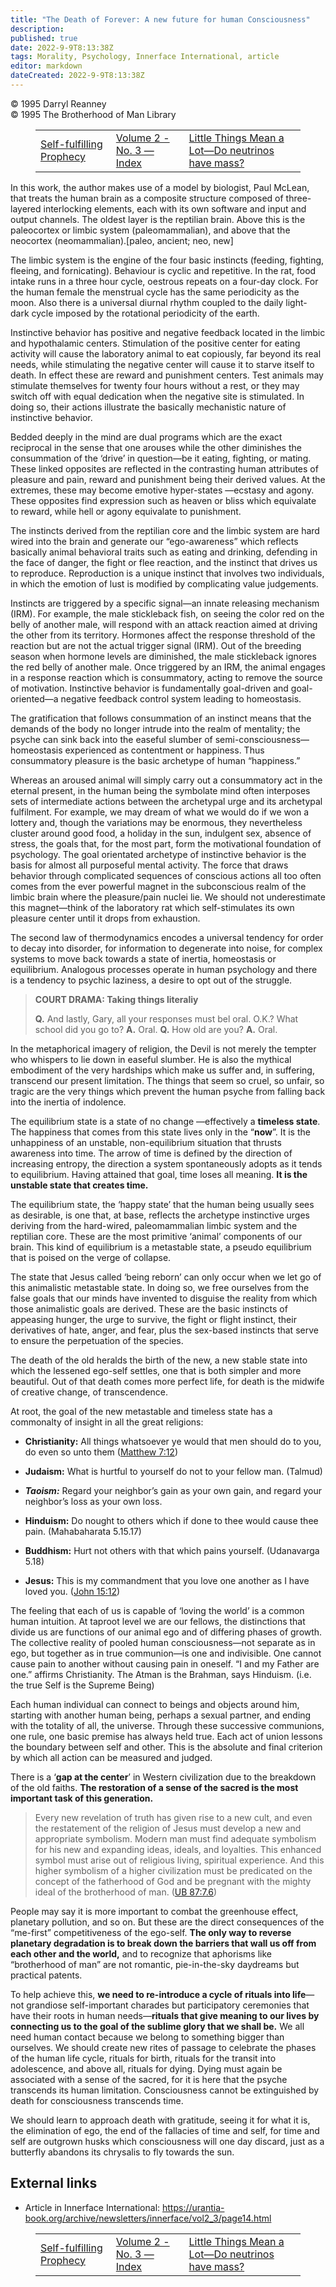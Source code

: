 ```yaml
---
title: "The Death of Forever: A new future for human Consciousness"
description: 
published: true
date: 2022-9-9T8:13:38Z
tags: Morality, Psychology, Innerface International, article
editor: markdown
dateCreated: 2022-9-9T8:13:38Z
---
```


<p class="v-card v-sheet theme--light grey lighten-3 px-2">© 1995 Darryl Reanney<br>© 1995 The Brotherhood of Man Library</p>
<figure class="table chapter-navigator">
  <table>
    <tbody>
      <tr>
        <td>
        <a href="/en/article/Ann_Bendall/Self_Fulfilling_Prophecy">
          <span class="mdi mdi-arrow-left-drop-circle"></span><span class="pl-2">Self-fulfilling Prophecy</span>
        </a>
        </td>
        <td>
        <a href="/en/index/articles_innerface#volume-2-no-3">
          <span class="mdi mdi-book-open-variant"></span><span class="pl-2">Volume 2 - No. 3 — Index</span>
        </a>
        </td>
        <td>
        <a href="/en/article/Dick_Bain/Little_Things_Mean_a_Lot">
          <span class="pr-2">Little Things Mean a Lot—Do neutrinos have mass?</span><span class="mdi mdi-arrow-right-drop-circle"></span>
        </a>
        </td>
      </tr>
    </tbody>
  </table>
</figure>


In this work, the author makes use of a model by biologist, Paul McLean, that treats the human brain as a composite structure composed of three-layered interlocking elements, each with its own software and input and output channels. The oldest layer is the reptilian brain. Above this is the paleocortex or limbic system (paleomammalian), and above that the neocortex (neomammalian).[paleo, ancient; neo, new]

The limbic system is the engine of the four basic instincts (feeding, fighting, fleeing, and fornicating). Behaviour is cyclic and repetitive. In the rat, food intake runs in a three hour cycle, oestrous repeats on a four-day clock. For the human female the menstrual cycle has the same periodicity as the moon. Also there is a universal diurnal rhythm coupled to the daily light-dark cycle imposed by the rotational periodicity of the earth.

Instinctive behavior has positive and negative feedback located in the limbic and hypothalamic centers. Stimulation of the positive center for eating activity will cause the laboratory animal to eat copiously, far beyond its real needs, while stimulating the negative center will cause it to starve itself to death. In effect these are reward and punishment centers. Test animals may stimulate themselves for twenty four hours without a rest, or they may switch off with equal dedication when the negative site is stimulated. In doing so, their actions illustrate the basically mechanistic nature of instinctive behavior.

Bedded deeply in the mind are dual programs which are the exact reciprocal in the sense that one arouses while the other diminishes the consummation of the ‘drive’ in question—be it eating, fighting, or mating. These linked opposites are reflected in the contrasting human attributes of pleasure and pain, reward and punishment being their derived values. At the extremes, these may become emotive hyper-states —ecstasy and agony. These opposites find expression such as heaven or bliss which equivalate to reward, while hell or agony equivalate to punishment.

The instincts derived from the reptilian core and the limbic system are hard wired into the brain and generate our “ego-awareness” which reflects basically animal behavioral traits such as eating and drinking, defending in the face of danger, the fight or flee reaction, and the instinct that drives us to reproduce. Reproduction is a unique instinct that involves two individuals, in which the emotion of lust is modified by complicating value judgements.

Instincts are triggered by a specific signal—an innate releasing mechanism (IRM). For example, the male stickleback fish, on seeing the color red on the belly of another male, will respond with an attack reaction aimed at driving the other from its territory. Hormones affect the response threshold of the reaction but are not the actual trigger signal (IRM). Out of the breeding season when hormone levels are diminished, the male stickleback ignores the red belly of another male. Once triggered by an IRM, the animal engages in a response reaction which is consummatory, acting to remove the source of motivation. Instinctive behavior is fundamentally goal-driven and goal-oriented—a negative feedback control system leading to homeostasis.

The gratification that follows consummation of an instinct means that the demands of the body no longer intrude into the realm of mentality; the psyche can sink back into the easeful slumber of semi-consciousness—homeostasis experienced as contentment or happiness. Thus consummatory pleasure is the basic archetype of human “happiness.”

Whereas an aroused animal will simply carry out a consummatory act in the eternal present, in the human being the symbolate mind often interposes sets of intermediate actions between the archetypal urge and its archetypal fulfilment. For example, we may dream of what we would do if we won a lottery and, though the variations may be enormous, they nevertheless cluster around good food, a holiday in the sun, indulgent sex, absence of stress, the goals that, for the most part, form the motivational foundation of psychology. The goal orientated archetype of instinctive behavior is the basis for almost all purposeful mental activity. The force that draws behavior through complicated sequences of conscious actions all too often comes from the ever powerful magnet in the subconscious realm of the limbic brain where the pleasure/pain nuclei lie. We should not underestimate this magnet—think of the laboratory rat which self-stimulates its own pleasure center until it drops from exhaustion.

The second law of thermodynamics encodes a universal tendency for order to decay into disorder, for information to degenerate into noise, for complex systems to move back towards a state of inertia, homeostasis or equilibrium. Analogous processes operate in human psychology and there is a tendency to psychic laziness, a desire to opt out of the struggle.

> **COURT DRAMA: Taking things literaliy**
> 
> **Q.** And lastly, Gary, all your responses must bel oral. O.K.? What school did you go to?
> **A.** Oral.
> **Q.** How old are you?
> **A.** Oral.

In the metaphorical imagery of religion, the Devil is not merely the tempter who whispers to lie down in easeful slumber. He is also the mythical embodiment of the very hardships which make us suffer and, in suffering, transcend our present limitation. The things that seem so cruel, so unfair, so tragic are the very things which prevent the human psyche from falling back into the inertia of indolence.

The equilibrium state is a state of no change —effectively a **timeless state**. The happiness that comes from this state lives only in the “**now**”. It is the unhappiness of an unstable, non-equilibrium situation that thrusts awareness into time. The arrow of time is defined by the direction of increasing entropy, the direction a system spontaneously adopts as it tends to equilibrium. Having attained that goal, time loses all meaning. **It is the unstable state that creates time.**

The equilibrium state, the ‘happy state’ that the human being usually sees as desirable, is one that, at base, reflects the archetype instinctive urges deriving from the hard-wired, paleomammalian limbic system and the reptilian core. These are the most primitive ‘animal’ components of our brain. This kind of equilibrium is a metastable state, a pseudo equilibrium that is poised on the verge of collapse.

The state that Jesus called ‘being reborn’ can only occur when we let go of this animalistic metastable state. In doing so, we free ourselves from the false goals that our minds have invented to disguise the reality from which those animalistic goals are derived. These are the basic instincts of appeasing hunger, the urge to survive, the fight or flight instinct, their derivatives of hate, anger, and fear, plus the sex-based instincts that serve to ensure the perpetuation of the species.

The death of the old heralds the birth of the new, a new stable state into which the lessened ego-self settles, one that is both simpler and more beautiful. Out of that death comes more perfect life, for death is the midwife of creative change, of transcendence.

At root, the goal of the new metastable and timeless state has a commonalty of insight in all the great religions:

- **Christianity:** All things whatsoever ye would that men should do to you, do even so unto them ([Matthew 7:12](/en/Bible/Matthew/7#v12))

- **Judaism:** What is hurtful to yourself do not to your fellow man. (Talmud)

- ***Taoism:*** Regard your neighbor’s gain as your own gain, and regard your neighbor’s loss as your own loss.

- **Hinduism:** Do nought to others which if done to thee would cause thee pain. (Mahabaharata 5.15.17)

- **Buddhism:** Hurt not others with that which pains yourself. (Udanavarga 5.18)

- **Jesus:** This is my commandment that you love one another as I have loved you. ([John 15:12](/en/Bible/John/15#v12))

The feeling that each of us is capable of ‘loving the world’ is a common human intuition. At taproot level we are our fellows, the distinctions that divide us are functions of our animal ego and of differing phases of growth. The collective reality of pooled human consciousness—not separate as in ego, but together as in true communion—is one and indivisible. One cannot cause pain to another without causing pain in oneself. “I and my Father are one.” affirms Christianity. The Atman is the Brahman, says Hinduism. (i.e. the true Self is the Supreme Being)

Each human individual can connect to beings and objects around him, starting with another human being, perhaps a sexual partner, and ending with the totality of all, the universe. Through these successive communions, one rule, one basic premise has always held true. Each act of union lessons the boundary between self and other. This is the absolute and final criterion by which all action can be measured and judged.

There is a ‘**gap at the center**’ in Western civilization due to the breakdown of the old faiths. **The restoration of a sense of the sacred is the most important task of this generation.**

> Every new revelation of truth has given rise to a new cult, and even the restatement of the religion of Jesus must develop a new and appropriate symbolism. Modern man must find adequate symbolism for his new and expanding ideas, ideals, and loyalties. This enhanced symbol must arise out of religious living, spiritual experience. And this higher symbolism of a higher civilization must be predicated on the concept of the fatherhood of God and be pregnant with the mighty ideal of the brotherhood of man. (<a id="a91_509"></a>[UB 87:7.6](/en/The_Urantia_Book/87#p7_6))

People may say it is more important to combat the greenhouse effect, planetary pollution, and so on. But these are the direct consequences of the “me-first” competitiveness of the ego-self. **The only way to reverse planetary degradation is to break down the barriers that wall us off from each other and the world,** and to recognize that aphorisms like “brotherhood of man” are not romantic, pie-in-the-sky daydreams but practical patents.

To help achieve this, **we need to re-introduce a cycle of rituals into life**—not grandiose self-important charades but participatory ceremonies that have their roots in human needs—**rituals that give meaning to our lives by connecting us to the goal of the sublime glory that we shall be.** We all need human contact because we belong to something bigger than ourselves. We should create new rites of passage to celebrate the phases of the human life cycle, rituals for birth, rituals for the transit into adolescence, and above all, rituals for dying. Dying must again be associated with a sense of the sacred, for it is here that the psyche transcends its human limitation. Consciousness cannot be extinguished by death for consciousness transcends time.

We should learn to approach death with gratitude, seeing it for what it is, the elimination of ego, the end of the fallacies of time and self, for time and self are outgrown husks which consciousness will one day discard, just as a butterfly abandons its chrysalis to fly towards the sun.

## External links

- Article in Innerface International: https://urantia-book.org/archive/newsletters/innerface/vol2_3/page14.html




<figure class="table chapter-navigator">
  <table>
    <tbody>
      <tr>
        <td>
        <a href="/en/article/Ann_Bendall/Self_Fulfilling_Prophecy">
          <span class="mdi mdi-arrow-left-drop-circle"></span><span class="pl-2">Self-fulfilling Prophecy</span>
        </a>
        </td>
        <td>
        <a href="/en/index/articles_innerface#volume-2-no-3">
          <span class="mdi mdi-book-open-variant"></span><span class="pl-2">Volume 2 - No. 3 — Index</span>
        </a>
        </td>
        <td>
        <a href="/en/article/Dick_Bain/Little_Things_Mean_a_Lot">
          <span class="pr-2">Little Things Mean a Lot—Do neutrinos have mass?</span><span class="mdi mdi-arrow-right-drop-circle"></span>
        </a>
        </td>
      </tr>
    </tbody>
  </table>
</figure>
